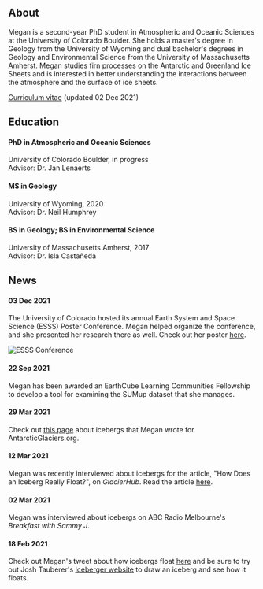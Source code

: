 ## About

Megan is a second-year PhD student in Atmospheric and Oceanic Sciences at the University of Colorado Boulder. She holds a master's degree in Geology from the University of Wyoming and dual bachelor's degrees in Geology and Environmental Science from the University of Massachusetts Amherst. Megan studies firn processes on the Antarctic and Greenland Ice Sheets and is interested in better understanding the interactions between the atmosphere and the surface of ice sheets.

[Curriculum vitae](./CV_MTM.pdf) (updated 02 Dec 2021)

## Education

#### PhD in Atmospheric and Oceanic Sciences
University of Colorado Boulder, in progress
<br>
Advisor: Dr. Jan Lenaerts

#### MS in Geology
University of Wyoming, 2020
<br>
Advisor: Dr. Neil Humphrey

#### BS in Geology; BS in Environmental Science
University of Massachusetts Amherst, 2017
<br>
Advisor: Dr. Isla Castañeda

## News
#### 03 Dec 2021 ####
The University of Colorado hosted its annual Earth System and Space Science (ESSS) Poster Conference. Megan helped organize the conference, and she presented her research there as well. Check out her poster [here](./Thompson-Munson_ESSS-poster.pdf).

![ESSS Conference](assets/ESSS-conference.jpg)

#### 22 Sep 2021 ####
Megan has been awarded an EarthCube Learning Communities Fellowship to develop a tool for examining the SUMup dataset that she manages.

#### 29 Mar 2021 ####
Check out [this page](http://www.antarcticglaciers.org/glacier-processes/glacier-types/icebergs/) about icebergs that Megan wrote for AntarcticGlaciers.org.

#### 12 Mar 2021 ####
Megan was recently interviewed about icebergs for the article, "How Does an Iceberg Really Float?", on _GlacierHub_. Read the article [here](https://blogs.ei.columbia.edu/2021/03/12/iceberg-really-float/).

#### 02 Mar 2021 ####
Megan was interviewed about icebergs on ABC Radio Melbourne's _Breakfast with Sammy J_.

#### 18 Feb 2021 ####
Check out Megan's tweet about how icebergs float [here](https://twitter.com/GlacialMeg/status/1362557149147058178) and be sure to try out Josh Tauberer's [Iceberger website](https://joshdata.me/iceberger.html) to draw an iceberg and see how it floats.
